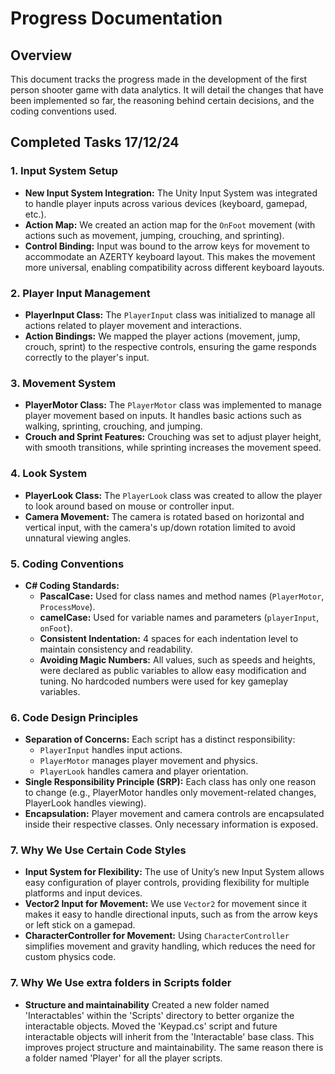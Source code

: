 # Progress Documentation

## Overview
This document tracks the progress made in the development of the first person shooter game with data analytics. It will detail the changes that have been implemented so far, the reasoning behind certain decisions, and the coding conventions used.

## Completed Tasks 17/12/24

### 1. **Input System Setup**
   - **New Input System Integration:** The Unity Input System was integrated to handle player inputs across various devices (keyboard, gamepad, etc.). 
   - **Action Map:** We created an action map for the `OnFoot` movement (with actions such as movement, jumping, crouching, and sprinting).
   - **Control Binding:** Input was bound to the arrow keys for movement to accommodate an AZERTY keyboard layout. This makes the movement more universal, enabling compatibility across different keyboard layouts.

### 2. **Player Input Management**
   - **PlayerInput Class:** The `PlayerInput` class was initialized to manage all actions related to player movement and interactions.
   - **Action Bindings:** We mapped the player actions (movement, jump, crouch, sprint) to the respective controls, ensuring the game responds correctly to the player's input.

### 3. **Movement System**
   - **PlayerMotor Class:** The `PlayerMotor` class was implemented to manage player movement based on inputs. It handles basic actions such as walking, sprinting, crouching, and jumping.
   - **Crouch and Sprint Features:** Crouching was set to adjust player height, with smooth transitions, while sprinting increases the movement speed.

### 4. **Look System**
   - **PlayerLook Class:** The `PlayerLook` class was created to allow the player to look around based on mouse or controller input.
   - **Camera Movement:** The camera is rotated based on horizontal and vertical input, with the camera's up/down rotation limited to avoid unnatural viewing angles.

### 5. **Coding Conventions**
   - **C# Coding Standards:**
     - **PascalCase:** Used for class names and method names (`PlayerMotor`, `ProcessMove`).
     - **camelCase:** Used for variable names and parameters (`playerInput`, `onFoot`).
     - **Consistent Indentation:** 4 spaces for each indentation level to maintain consistency and readability.
     - **Avoiding Magic Numbers:** All values, such as speeds and heights, were declared as public variables to allow easy modification and tuning. No hardcoded numbers were used for key gameplay variables.

### 6. **Code Design Principles**
   - **Separation of Concerns:** Each script has a distinct responsibility:
     - `PlayerInput` handles input actions.
     - `PlayerMotor` manages player movement and physics.
     - `PlayerLook` handles camera and player orientation.
   - **Single Responsibility Principle (SRP):** Each class has only one reason to change (e.g., PlayerMotor handles only movement-related changes, PlayerLook handles viewing).
   - **Encapsulation:** Player movement and camera controls are encapsulated inside their respective classes. Only necessary information is exposed.

### 7. **Why We Use Certain Code Styles**
   - **Input System for Flexibility:** The use of Unity’s new Input System allows easy configuration of player controls, providing flexibility for multiple platforms and input devices.
   - **Vector2 Input for Movement:** We use `Vector2` for movement since it makes it easy to handle directional inputs, such as from the arrow keys or left stick on a gamepad.
   - **CharacterController for Movement:** Using `CharacterController` simplifies movement and gravity handling, which reduces the need for custom physics code.

### 7. **Why We Use extra folders in Scripts folder**
 - **Structure and maintainability**  Created a new folder named 'Interactables' within the 'Scripts' directory to better organize the interactable objects. 
Moved the 'Keypad.cs' script and future interactable objects will inherit from the 'Interactable' base class.
This improves project structure and maintainability. The same reason there is a folder named 'Player' for all the player scripts.